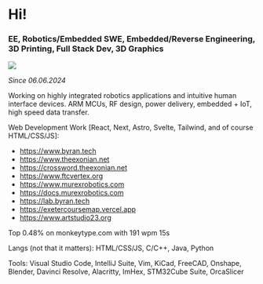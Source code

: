 # Hi!

### EE, Robotics/Embedded SWE, Embedded/Reverse Engineering, 3D Printing, Full Stack Dev, 3D Graphics

![](https://komarev.com/ghpvc/?username=Hello9999901)

*Since 06.06.2024*

Working on highly integrated robotics applications and intuitive human interface devices. ARM MCUs, RF design, power delivery, embedded + IoT, high speed data transfer.

Web Development Work [React, Next, Astro, Svelte, Tailwind, and of course HTML/CSS/JS]:
* https://www.byran.tech
* https://www.theexonian.net
* https://crossword.theexonian.net
* https://www.ftcvertex.org
* https://www.murexrobotics.com
* https://docs.murexrobotics.com
* https://lab.byran.tech
* https://exetercoursemap.vercel.app
* https://www.artstudio23.org

Top 0.48% on monkeytype.com with 191 wpm 15s

Langs (not that it matters): HTML/CSS/JS, C/C++, Java, Python

Tools: Visual Studio Code, IntelliJ Suite, Vim, KiCad, FreeCAD, Onshape, Blender, Davinci Resolve, Alacritty, ImHex, STM32Cube Suite, OrcaSlicer
